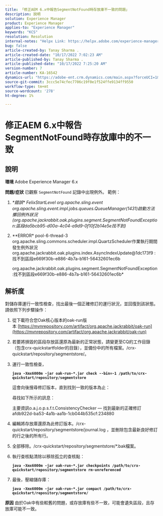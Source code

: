 ```yaml
---
title: 「修正AEM 6.x中報告SegmentNotFound時存放庫不一致的問題」
description: 說明
solution: Experience Manager
product: Experience Manager
applies-to: "Experience Manager"
keywords: "KCS"
resolution: Resolution
internal-notes: "Helpx Link: https://helpx.adobe.com/experience-manager/kb/fix-inconsistencies-in-the-repository-when-segmentnotfound-issue.html"
bug: false
article-created-by: Tanay Sharma .
article-created-date: "10/17/2022 7:02:23 AM"
article-published-by: Tanay Sharma .
article-published-date: "10/17/2022 7:25:20 AM"
version-number: 7
article-number: KA-16542
dynamics-url: "https://adobe-ent.crm.dynamics.com/main.aspx?forceUCI=1&pagetype=entityrecord&etn=knowledgearticle&id=fd6f3fa4-e94d-ed11-bba2-0022480868ff"
source-git-commit: 3ccc5e74cfec7706c19f0e1f524ffe9134ff9550
workflow-type: tm+mt
source-wordcount: '278'
ht-degree: 1%

---
```


# 修正AEM 6.x中報告SegmentNotFound時存放庫中的不一致

## 說明

<b>環境</b>
Adobe Experience Manager 6.x


<b>問題/症狀</b>
已觀察 `SegmentNotFound` 記錄中出現例外。 範例：

1. *\*錯誤\* FelixStartLevel org.apache.sling.event org.apache.sling.event.impl.jobs.queues.QueueManager(1431)啟動方法擲回例外狀況(org.apache.jackrabbit.oak.plugins.segment.SegmentNotFoundException:區段da5bcb95-d00a-4c04-a9d9-0f10f2b14e5e找不到)*
2. *\*ERROR\* pool-6-thread-3 org.apache.sling.commons.scheduler.impl.QuartzScheduler作業執行期間發生例外狀況org.apache.jackrabbit.oak.plugins.index.AsyncIndexUpdate@1dc173f9 :找不到區段e669f30b-e886-4b7a-b161-56432601ec6b

   org.apache.jackrabbit.oak.plugins.segment.SegmentNotFoundException:找不到區段e669f30b-e886-4b7a-b161-56432601ec6b*



## 解析度


對儲存庫運行一致性檢查，找出最後一個正確修訂的運行狀況，並回復到該狀態。 請依照下列步驟操作：

1. 從下載符合您Oak核心版本的oak-run版本 [https://mvnrepository.com/artifact/org.apache.jackrabbit/oak-run](https://mvnrepository.com/artifact/org.apache.jackrabbit/oak-run)
2. 若要將損毀的區段存放區還原為最新的正常狀態，請變更至CQ的工作目錄（包含crx-quickstartfolder的目錄），並備份中的所有檔案。/crx-quickstart/repository/segmentstore/。
3. 運行一致性檢查，

   <b>`java -Xmx6000m -jar oak-run-*.jar check --bin=-1 /path/to/crx-quickstart/repository/segmentstore`</b>



   這會向後搜尋修訂版本，直到找到一致的版本為止：



   尋找如下所示的訊息：

   主要資訊o.a.j.o.p.s.f.t.ConsistencyChecker — 找到最新的正確修訂afdb922d-ba53-4a1b-aa1b-1cb044b535cf:234880


4. 編輯將存放庫還原為此修訂版本。/crx-quickstart/repository/segmentstore/journal.log ，並刪除包含最新良好修訂的行之後的所有行。
5. 全部移除。/crx-quickstart/repository/segmentstore/\*.bak檔案。
6. 執行查核點清除以移除孤立的查核點：

   <b>`java -Xmx6000m -jar oak-run-*.jar checkpoints /path/to/crx-quickstart/repository/segmentstore rm-unreferenced`</b>


7. 最後，壓縮儲存庫：

   <b>`java -Xmx6000m -jar oak-run-*.jar compact /path/to/crx-quickstart/repository/segmentstore/`</b>



<b>原因</b>
由於Oak中有些較舊的問題，或存放庫有些不一致，可能會遺失區段，且存放庫可能不一致。
